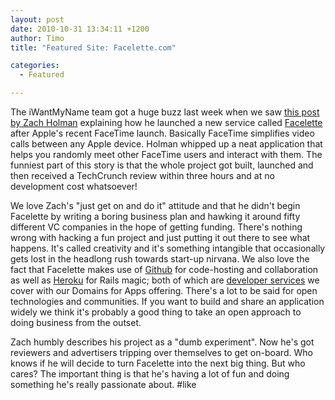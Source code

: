 ```yaml
---
layout: post
date: 2010-10-31 13:34:11 +1200
author: Timo
title: "Featured Site: Facelette.com"

categories:
  - Featured

---
```


The iWantMyName team got a huge buzz last week when we saw [this post by Zach Holman](http://zachholman.com/2010/10/facelette-on-techcrunch-in-three-hours-and-zero-dollars/) explaining how he launched a new service called [Facelette](http://facelette.com/) after Apple's recent FaceTime launch. Basically FaceTime simplifies video calls between any Apple device. Holman whipped up a neat application that helps you randomly meet other FaceTime users and interact with them. The funniest part of this story is that the whole project got built, launched and then received a TechCrunch review within three hours and at no development cost whatsoever!

We love Zach's "just get on and do it" attitude and that he didn't begin Facelette by writing a boring business plan and hawking it around fifty different VC companies in the hope of getting funding. There's nothing wrong with hacking a fun project and just putting it out there to see what happens. It's called creativity and it's something intangible that occasionally gets lost in the headlong rush towards start-up nirvana. We also love the fact that Facelette makes use of [Github](http://github.com/ "GitHub") for code-hosting and collaboration as well as [Heroku](http://heroku.com/) for Rails magic; both of which are [developer services](https://iwantmyname.co.nz/services/developer) we cover with our Domains for Apps offering. There's a lot to be said for open technologies and communities. If you want to build and share an application widely we think it's probably a good thing to take an open approach to doing business from the outset.

Zach humbly describes his project as a "dumb experiment". Now he's got reviewers and advertisers tripping over themselves to get on-board. Who knows if he will decide to turn Facelette into the next big thing. But who cares? The important thing is that he's having a lot of fun and doing something he's really passionate about. #like
